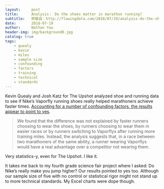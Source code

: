 ```yaml
---
layout:     post
title:      Analysis： Do the shoes matter in marathon running?
subtitle:   转载自：http://flowingdata.com/2018/07/19/analysis-do-the-shoes-matter-in-marathon-running/
date:       2018-07-19
author:     Nathan Yau
header-img: img/background0.jpg
catalog: true
tags:
    - quealy
    - kevin
    - miles
    - sample size
    - confounding
    - factors
    - training
    - technical
    - standards
---
```


Kevin Quealy and Josh Katz for The Upshot analyzed shoe and running data to see if Nike’s Vaporfly running shoes really helped marathoners achieve faster times. [Accounting for a number of confounding factors, the results appear to point to yes](https://www.nytimes.com/interactive/2018/07/18/upshot/nike-vaporfly-shoe-strava.html). 

> We found that the difference was not explained by faster runners choosing to wear the shoes, by runners choosing to wear them in easier races or by runners switching to Vaporflys after running more training miles. Instead, the analysis suggests that, in a race between two marathoners of the same ability, a runner wearing Vaporflys would have a real advantage over a competitor not wearing them.

Very statistics-y, even for The Upshot. I like it.

It takes me back to my fourth grade science fair project where I asked: Do Nike’s really make you jump higher? Our results pointed to yes too. Although our sample size of five with no control or statistical rigor might not stand up to more technical standards. My Excel charts were dope though.
